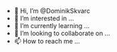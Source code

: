 - 👋 Hi, I’m @DominikSkvarc
- 👀 I’m interested in ...
- 🌱 I’m currently learning ...
- 💞️ I’m looking to collaborate on ...
- 📫 How to reach me ...

<!---
DominikSkvarc/DominikSkvarc is a ✨ special ✨ repository because its `README.md` (this file) appears on your GitHub profile.
You can click the Preview link to take a look at your changes.
--->
